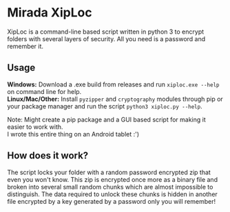 # Mirada XipLoc
XipLoc is a command-line based script written in python 3 to encrypt folders with several layers of security. All you need is a password and remember it.

## Usage
**Windows:** Download a .exe build from releases and run `xiploc.exe --help` on command line for help.<br />
**Linux/Mac/Other:** Install `pyzipper` and `cryptography` modules through pip or your package manager and run the script `python3 xiploc.py --help`.

Note: Might create a pip package and a GUI based script for making it easier to work with.<br />
I wrote this entire thing on an Android tablet :')

## How does it work?
The script locks your folder with a random password encrypted zip that even you won't know. This zip is encrypted once more as a binary file and broken into several small random chunks which are almost impossible to distinguish. The data required to unlock these chunks is hidden in another file encrypted by a key generated by a password only you will remember!
